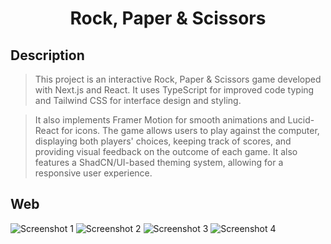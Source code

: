 <h1 align="center">Rock, Paper & Scissors</h1>

## Description
> This project is an interactive Rock, Paper & Scissors game developed with Next.js and React. It uses TypeScript for improved code typing and Tailwind CSS for interface design and styling.

> It also implements Framer Motion for smooth animations and Lucid-React for icons. The game allows users to play against the computer, displaying both players' choices, keeping track of scores, and providing visual feedback on the outcome of each game. It also features a ShadCN/UI-based theming system, allowing for a responsive user experience.

## Web
![Screenshot 1](https://i.imgur.com/DdVOwns.png)
![Screenshot 2](https://i.imgur.com/jNdYinL.png)
![Screenshot 3](https://i.imgur.com/51IoMAb.png)
![Screenshot 4](https://i.imgur.com/t0oSfvv.png)